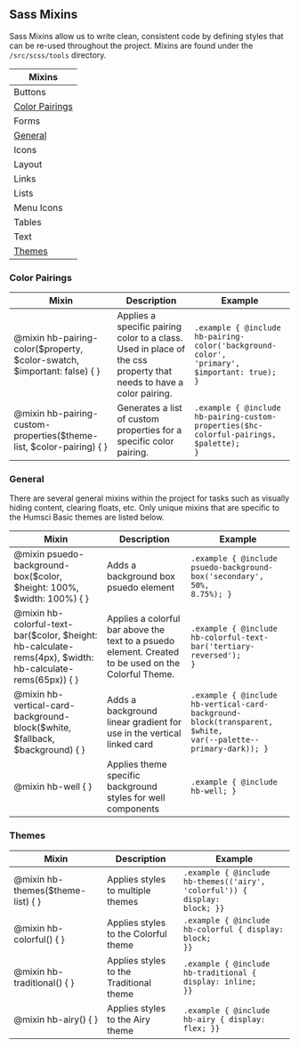 ## Sass Mixins

Sass Mixins allow us to write clean, consistent code by defining styles that can be re-used throughout the project. Mixins are found under the `/src/scss/tools` directory.

| Mixins |
|--------|
| Buttons |
| [Color Pairings](#color-pairings) |
| Forms |
| [General](#general) |
| Icons |
| Layout |
| Links |
| Lists |
| Menu Icons |
| Tables |
| Text |
| [Themes](#themes) |

### Color Pairings

| Mixin | Description | Example |
|-------|-------------|---------|
| @mixin hb-pairing-color($property, $color-swatch, $important: false) { } | Applies a specific pairing color to a class. Used in place of the css property that needs to have a color pairing. | <code>.example { @include hb-pairing-color('background-color', 'primary', $important: true); }</code> |
| @mixin hb-pairing-custom-properties($theme-list, $color-pairing) { } | Generates a list of custom properties for a specific color pairing. | <code>.example { @include hb-pairing-custom-properties($hc-colorful-pairings, $palette); }</code> |

### General

There are several general mixins within the project for tasks such as visually hiding content, clearing floats, etc. Only unique mixins that are specific to the Humsci Basic themes are listed below.

| Mixin | Description | Example |
|-------|-------------|---------|
| @mixin psuedo-background-box($color, $height: 100%, $width: 100%) { } | Adds a background box psuedo element | <code>.example { @include psuedo-background-box('secondary', 50%, 8.75%); }</code> |
| @mixin hb-colorful-text-bar($color, $height: hb-calculate-rems(4px), $width: hb-calculate-rems(65px)) { } | Applies a colorful bar above the text to a psuedo element. Created to be used on the Colorful Theme. | <code>.example { @include hb-colorful-text-bar('tertiary-reversed'); }</code> |
| @mixin hb-vertical-card-background-block($white, $fallback, $background) { } | Adds a background linear gradient for use in the vertical linked card | <code>.example { @include hb-vertical-card-background-block(transparent, $white, var(--palette--primary-dark)); }</code> |
| @mixin hb-well { } | Applies theme specific background styles for well components | <code>.example { @include hb-well; } </code> |

### Themes

| Mixin | Description | Example |
|-------|-------------|---------|
| @mixin hb-themes($theme-list) { } | Applies styles to multiple themes | <code>.example { @include hb-themes(('airy', 'colorful')) { display: block; }}</code> |
| @mixin hb-colorful() { } | Applies styles to the Colorful theme | <code>.example { @include hb-colorful { display: block; }}</code> |
| @mixin hb-traditional() { } | Applies styles to the Traditional theme | <code>.example { @include hb-traditional { display: inline; }}</code> |
| @mixin hb-airy() { } | Applies styles to the Airy theme | <code>.example { @include hb-airy { display: flex; }}</code> |
